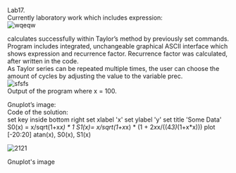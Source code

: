 Lab17.  
Currently laboratory work which includes expression:  
![wqeqw](https://user-images.githubusercontent.com/89953755/145365239-8dcdd6c8-1892-4d13-b3ae-bb92a63080e0.jpg)

calculates successfully within Taylor’s method by previously set commands. Program includes integrated,
unchangeable graphical ASCII interface which shows expression and recurrence factor. Recurrence factor was
calculated, after written in the code.  
As Taylor series can be repeated multiple times, the user can
choose the amount of cycles by adjusting the value to the variable
prec.  
![sfsfs](https://user-images.githubusercontent.com/89953755/149905922-107d904e-2411-4d8b-a953-169a95804bf4.png)  
Output of the program where x = 100.  

Gnuplot’s image:  
Code of the solution:  
set key inside bottom right
set xlabel 'x'
set ylabel 'y'
set title 'Some Data'
S0(x) = x/sqrt(1+x*x) * 1
S1(x)=  x/sqrt(1+x*x) * (1 +  2*x*x/((4*3)*(1+x*x)))
plot [-20:20] atan(x), S0(x), S1(x)

![2121](https://user-images.githubusercontent.com/89953755/149910189-d1e0639b-3b66-42ad-a886-d84f7032c0d4.png)

Gnuplot's image

